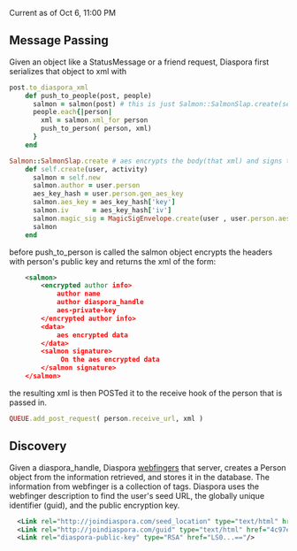 Current as of Oct 6, 11:00 PM

## Message Passing
Given an object like a StatusMessage or a friend request, Diaspora first serializes that object to xml with 

```ruby
post.to_diaspora_xml
    def push_to_people(post, people)
      salmon = salmon(post) # this is just Salmon::SalmonSlap.create(self, post.to_diaspora_xml)
      people.each{|person|
        xml = salmon.xml_for person
        push_to_person( person, xml)
      }
    end

Salmon::SalmonSlap.create # aes encrypts the body(that xml) and signs the aes ciphertext
    def self.create(user, activity)
      salmon = self.new
      salmon.author = user.person
      aes_key_hash = user.person.gen_aes_key
      salmon.aes_key = aes_key_hash['key']
      salmon.iv      = aes_key_hash['iv']
      salmon.magic_sig = MagicSigEnvelope.create(user , user.person.aes_encrypt(activity, aes_key_hash))
      salmon
    end
```

before push_to_person is called the salmon object encrypts the headers with person's public key and 
returns the xml of the form:
```xml
    <salmon>
        <encrypted author info>
            author name
            author diaspora_handle
            aes-private-key
        </encrypted author info>
        <data>
            aes encrypted data
        </data>
        <salmon signature>
             On the aes encrypted data
        </salmon signature>
    </salmon>
```
the resulting xml is then POSTed it to the receive hook of the person that is passed in.
```ruby
QUEUE.add_post_request( person.receive_url, xml )
```


## Discovery
Given a diaspora_handle, Diaspora [webfingers](http://webfinger.org/) that server, creates a Person object from the information retrieved, and stores it in the database.  The information from webfinger is a collection of <link> tags. Diaspora uses the webfinger description to find the user's seed URL, the globally unique identifier (guid), and the public encryption key.

```xml
  <Link rel="http://joindiaspora.com/seed_location" type="text/html" href="http://tom.joindiaspora.com/"/>
  <Link rel="http://joindiaspora.com/guid" type="text/html" href="4c97e47634b7da329d000003"/>
  <Link rel="diaspora-public-key" type="RSA" href="LS0...=="/>
```